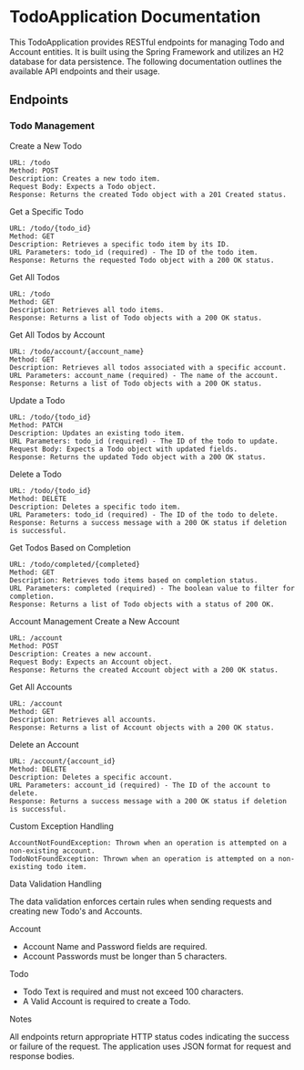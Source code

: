 # TodoApplication Documentation

This TodoApplication provides RESTful endpoints for managing Todo and Account entities. It is built using the Spring Framework and utilizes an H2 database for data persistence. The following documentation outlines the available API endpoints and their usage.
## Endpoints
### Todo Management
Create a New Todo

    URL: /todo
    Method: POST
    Description: Creates a new todo item.
    Request Body: Expects a Todo object.
    Response: Returns the created Todo object with a 201 Created status.

Get a Specific Todo

    URL: /todo/{todo_id}
    Method: GET
    Description: Retrieves a specific todo item by its ID.
    URL Parameters: todo_id (required) - The ID of the todo item.
    Response: Returns the requested Todo object with a 200 OK status.

Get All Todos

    URL: /todo
    Method: GET
    Description: Retrieves all todo items.
    Response: Returns a list of Todo objects with a 200 OK status.

Get All Todos by Account

    URL: /todo/account/{account_name}
    Method: GET
    Description: Retrieves all todos associated with a specific account.
    URL Parameters: account_name (required) - The name of the account.
    Response: Returns a list of Todo objects with a 200 OK status.

Update a Todo

    URL: /todo/{todo_id}
    Method: PATCH
    Description: Updates an existing todo item.
    URL Parameters: todo_id (required) - The ID of the todo to update.
    Request Body: Expects a Todo object with updated fields.
    Response: Returns the updated Todo object with a 200 OK status.

Delete a Todo

    URL: /todo/{todo_id}
    Method: DELETE
    Description: Deletes a specific todo item.
    URL Parameters: todo_id (required) - The ID of the todo to delete.
    Response: Returns a success message with a 200 OK status if deletion is successful.

Get Todos Based on Completion

    URL: /todo/completed/{completed}
    Method: GET
    Description: Retrieves todo items based on completion status.
    URL Parameters: completed (required) - The boolean value to filter for completion.
    Response: Returns a list of Todo objects with a status of 200 OK.



Account Management
Create a New Account

    URL: /account
    Method: POST
    Description: Creates a new account.
    Request Body: Expects an Account object.
    Response: Returns the created Account object with a 200 OK status.

Get All Accounts

    URL: /account
    Method: GET
    Description: Retrieves all accounts.
    Response: Returns a list of Account objects with a 200 OK status.


Delete an Account

    URL: /account/{account_id}
    Method: DELETE
    Description: Deletes a specific account.
    URL Parameters: account_id (required) - The ID of the account to delete.
    Response: Returns a success message with a 200 OK status if deletion is successful.

Custom Exception Handling

    AccountNotFoundException: Thrown when an operation is attempted on a non-existing account.
    TodoNotFoundException: Thrown when an operation is attempted on a non-existing todo item.

Data Validation Handling

The data validation enforces certain rules when sending requests and creating new Todo's and Accounts.

Account
* Account Name and Password fields are required.
* Account Passwords must be longer than 5 characters.

Todo
* Todo Text is required and must not exceed 100 characters.
* A Valid Account is required to create a Todo. 

Notes

All endpoints return appropriate HTTP status codes indicating the success or failure of the request.
The application uses JSON format for request and response bodies.
